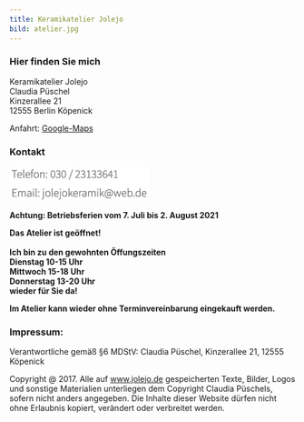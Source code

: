 ```yaml
---
title: Keramikatelier Jolejo
bild: atelier.jpg
---
```


### Hier finden Sie mich

Keramikatelier Jolejo<br>
Claudia Püschel<br>
Kinzerallee 21<br>
12555 Berlin Köpenick

Anfahrt: [Google-Maps](google_maps.html)

### Kontakt

![ein Bild](bilder/nofelet_dna_liame.jpg)

__Achtung: Betriebsferien vom 7. Juli bis 2. August 2021__

__Das Atelier ist geöffnet!__
<br> <br>
__Ich bin zu den gewohnten Öffungszeiten__<br>
__Dienstag 10-15 Uhr__<br>
__Mittwoch  15-18 Uhr__<br>
__Donnerstag  13-20 Uhr__<br>
__wieder für Sie da!__

__Im  Atelier kann wieder ohne Terminvereinbarung eingekauft werden.__

###  Impressum:

Verantwortliche gemäß §6 MDStV: Claudia Püschel, Kinzerallee 21, 12555 Köpenick

Copyright @ 2017. Alle auf www.jolejo.de gespeicherten Texte, Bilder, Logos und sonstige Materialien unterliegen dem Copyright Claudia Püschels, sofern nicht anders angegeben. Die Inhalte dieser Website dürfen nicht ohne Erlaubnis kopiert, verändert oder verbreitet werden.
